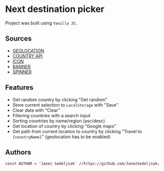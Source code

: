 # Next destination picker

Project was built using `Vanilla JS`.

## Sources
- [GEOLOCATION](https://www.w3schools.com/html/html5_geolocation.asp)
- [COUNTRY API](https://restcountries.com)
- [ICON](https://i.pinimg.com/originals/4a/a5/34/4aa534605d1afc465c5bdc5dd80f1ecb.png)
- [BANNER](https://wallpaperaccess.com/full/3490537.jpg)
- [SPINNER](https://loading.io/css/)

## Features
- Get random country by clicking "Get random"
- Store current selection to `LocalStorage` with "Save"
- Clear data with "Clear"
- Filtering countries with a search input
- Sorting countries by name/region (asc/desc)
- Get location of country by clicking "Google maps"
- Get path from current location to country by clicking "Travel to `{countryName}`" (geolocation has to be enabled)

## Authors

```JS
const AUTHOR = 'Janez Sedeljsak' //https://github.com/JanezSedeljsak;
```